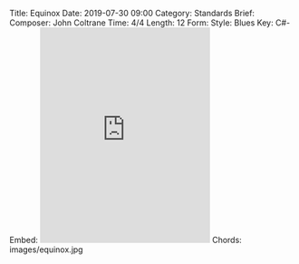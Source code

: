 Title: Equinox
Date: 2019-07-30 09:00
Category: Standards
Brief:
Composer: John Coltrane
Time: 4/4
Length: 12
Form:
Style: Blues
Key: C#-
Embed: <iframe src="https://open.spotify.com/embed/playlist/17U2EFV9Amh4GqMyWqIx5z" width="300" height="380" frameborder="0" allowtransparency="true" allow="encrypted-media"></iframe>
Chords: images/equinox.jpg
